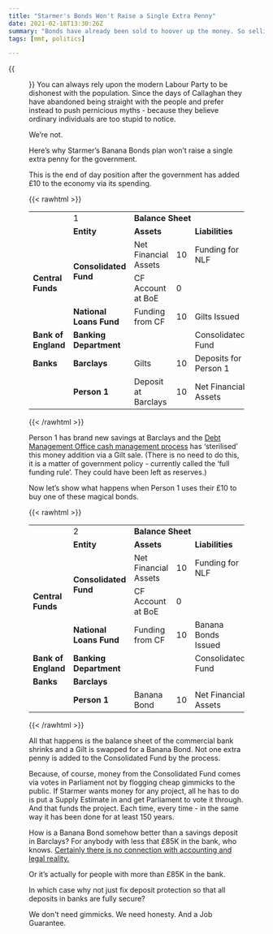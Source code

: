 ```yaml
---
title: "Starmer's Bonds Won't Raise a Single Extra Penny"
date: 2021-02-18T13:30:26Z
summary: "Bonds have already been sold to hoover up the money. So selling more bonds will just hoover up the previous bonds. Why pretend otherwise?"
tags: [mmt, politics]

---
```


{{<figure src="treasury.jpg" alt="HM Treasury">}}
You can always rely upon the modern Labour Party to be dishonest with the population. Since the days of Callaghan they have abandoned being straight with the people and prefer instead to push pernicious myths - because they believe ordinary individuals are too stupid to notice. 

We’re not. 

Here’s why Starmer’s Banana Bonds plan won’t raise a single extra penny for the government.

This is the end of day position after the government has added £10 to the economy via its spending. 

{{< rawhtml >}}
<table>
  <tr>
   <td>
   </td>
   <td>1
   </td>
   <td colspan="4" ><strong>Balance Sheet</strong>
   </td>
  </tr>
  <tr>
   <td>
   </td>
   <td><strong>Entity</strong>
   </td>
   <td colspan="2" ><strong>Assets</strong>
   </td>
   <td colspan="2" ><strong>Liabilities</strong>
   </td>
  </tr>
  <tr>
   <td rowspan="3" ><strong>Central Funds</strong>
   </td>
   <td rowspan="2" ><strong>Consolidated Fund</strong>
   </td>
   <td>Net Financial Assets
   </td>
   <td><span style="text-align: right">
10</span>

   </td>
   <td>Funding for NLF
   </td>
   <td><span style="text-align: right">
10</span>

   </td>
  </tr>
  <tr>
   <td>CF Account at BoE
   </td>
   <td><span style="text-align: right">
0</span>

   </td>
   <td>
   </td>
   <td>
   </td>
  </tr>
  <tr>
   <td><strong>National Loans Fund</strong>
   </td>
   <td>Funding from CF
   </td>
   <td><span style="text-align: right">
10</span>

   </td>
   <td>Gilts Issued
   </td>
   <td><span style="text-align: right">
10</span>

   </td>
  </tr>
  <tr>
   <td><strong>Bank of England</strong>
   </td>
   <td><strong>Banking Department</strong>
   </td>
   <td>
   </td>
   <td>
   </td>
   <td>Consolidated Fund
   </td>
   <td><span style="text-align: right">
0</span>

   </td>
  </tr>
  <tr>
   <td><strong>Banks</strong>
   </td>
   <td><strong>Barclays</strong>
   </td>
   <td>Gilts
   </td>
   <td><span style="text-align: right">
10</span>

   </td>
   <td>Deposits for Person&nbsp;1
   </td>
   <td><span style="text-align: right">
10</span>

   </td>
  </tr>
  <tr>
   <td>
   </td>
   <td><strong>Person&nbsp;1</strong>
   </td>
   <td>Deposit at Barclays
   </td>
   <td><span style="text-align: right">
10</span>

   </td>
   <td>Net Financial Assets
   </td>
   <td><span style="text-align: right">
10</span>

   </td>
  </tr>
</table>
{{< /rawhtml >}}

Person&nbsp;1 has brand new savings at Barclays and the [Debt Management Office cash management process][2] has ‘sterilised’ this money addition via a Gilt sale. (There is no need to do this, it is a matter of government policy - currently called the ‘full funding rule’. They could have been left as reserves.)

Now let’s show what happens when Person&nbsp;1 uses their £10 to buy one of these magical bonds.

{{< rawhtml >}}
<table>
  <tr>
   <td>
   </td>
   <td>2
   </td>
   <td colspan="4" ><strong>Balance Sheet</strong>
   </td>
  </tr>
  <tr>
   <td>
   </td>
   <td><strong>Entity</strong>
   </td>
   <td colspan="2" ><strong>Assets</strong>
   </td>
   <td colspan="2" ><strong>Liabilities</strong>
   </td>
  </tr>
  <tr>
   <td rowspan="3" ><strong>Central Funds</strong>
   </td>
   <td rowspan="2" ><strong>Consolidated Fund</strong>
   </td>
   <td>Net Financial Assets
   </td>
   <td><span style="text-align: right">
10</span>

   </td>
   <td>Funding for NLF
   </td>
   <td><span style="text-align: right">
10</span>

   </td>
  </tr>
  <tr>
   <td>CF Account at BoE
   </td>
   <td><span style="text-align: right">
0</span>

   </td>
   <td>
   </td>
   <td>
   </td>
  </tr>
  <tr>
   <td><strong>National Loans Fund</strong>
   </td>
   <td>Funding from CF
   </td>
   <td><span style="text-align: right">
10</span>

   </td>
   <td>Banana Bonds Issued
   </td>
   <td><span style="text-align: right">
10</span>

   </td>
  </tr>
  <tr>
   <td><strong>Bank of England</strong>
   </td>
   <td><strong>Banking Department</strong>
   </td>
   <td>
   </td>
   <td>
   </td>
   <td>Consolidated Fund
   </td>
   <td><span style="text-align: right">
0</span>

   </td>
  </tr>
  <tr>
   <td><strong>Banks</strong>
   </td>
   <td><strong>Barclays</strong>
   </td>
   <td>
   </td>
   <td>
   </td>
   <td>
   </td>
   <td>
   </td>
  </tr>
  <tr>
   <td>
   </td>
   <td><strong>Person&nbsp;1</strong>
   </td>
   <td>Banana Bond
   </td>
   <td><span style="text-align: right">
10</span>

   </td>
   <td>Net Financial Assets
   </td>
   <td><span style="text-align: right">
10</span>

   </td>
  </tr>
</table>
{{< /rawhtml >}}


All that happens is the balance sheet of the commercial bank shrinks and a Gilt is swapped for a Banana Bond. Not one extra penny is added to the Consolidated Fund by the process. 

Because, of course, money from the Consolidated Fund comes via votes in Parliament not by flogging cheap gimmicks to the public. If Starmer wants money for any project, all he has to do is put a Supply Estimate in and get Parliament to vote it through. And that funds the project. Each time, every time - in the same way it has been done for at least 150 years.

How is a Banana Bond somehow better than a savings deposit in Barclays? For anybody with less that £85K in the bank, who knows. [Certainly there is no connection with accounting and legal reality.][1]

Or it’s actually for people with more than £85K in the bank.

In which case why not just fix deposit protection so that all deposits in banks are fully secure? 

We don't need gimmicks. We need honesty. And a Job Guarantee. 

[1]: https://gimms.org.uk/category/mmt-long-read/working-papers/
[2]: https://dmo.gov.uk/responsibilities/money-markets/
